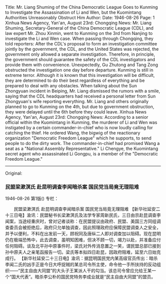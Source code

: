 Title: Mr. Liang Shuming of the China Democratic League Goes to Kunming to Investigate the Assassination of Li and Wen, but the Kuomintang Authorities Unreasonably Obstruct Him
Author:
Date: 1946-08-26
Page: 1
Xinhua News Agency, Yan'an, August 23rd:
    Chongqing News: Mr. Liang Shuming, Secretary-General of the China Democratic League (CDL), and law expert Mr. Zhou Xinmin, went to Kunming on the 3rd from Nanjing to investigate the Li and Wen case. When passing through Chongqing, they told reporters: After the CDL's proposal to form an investigation committee jointly by the government, the CDL, and the United States was rejected, the government only allowed a separate investigation. Therefore, in principle, the government should guarantee the safety of the CDL investigators and provide them with convenience. Unexpectedly, Gu Zhutong and Tang Zong obstructed the investigation one day before departure. Kunming is still in extreme terror. Although it is known that this investigation will be difficult, they are determined to do their best regardless of everything and be prepared to deal with any obstacles. When talking about the Sun Zhongyuan incident in Beiping, Mr. Liang dismissed the rumors with a smile, saying that the CDL headquarters had received a personal letter from Sun Zhongyuan's wife reporting everything. Mr. Liang and others originally planned to go to Kunming on the 4th, but due to government obstruction, they were delayed until the 6th before they could leave.
    Xinhua News Agency, Yan'an, August 23rd: Chongqing News: According to a senior official within the Kuomintang in Kunming, the murderer of Li and Wen was instigated by a certain commander-in-chief who is now loudly calling for catching the thief. He ordered Wang, the bigwig of the reactionary organization "Democratic Freedom League" which he supports, to send people to do the dirty work. The commander-in-chief had promised Wang a seat as a "National Assembly Representative." Li Chengye, the Kuomintang secret agent who assassinated Li Gongpu, is a member of the "Democratic Freedom League."



<hr /> 

Original: 


### 民盟梁漱溟氏  赴昆明调查李闻暗杀案  国民党当局竟无理阻难

1946-08-26
第1版()
专栏：

　　民盟梁漱溟氏
    赴昆明调查李闻暗杀案
    国民党当局竟无理阻难
    【新华社延安二十三日电】渝讯：民盟秘书长梁漱溟氏及法学专家周新民氏，三日由京赴昆调查李闻案，当途经重庆时，曾对记者谈称：在民盟提议由政府、民盟、美国三方同组调查委员会被拒绝后，政府只允单独调查，因此照理政府应保障民盟调查人之安全，并予以便利，不料在出发前一天，顾祝同及唐纵二人即对调查加以阻碍。现在昆明仍在极端恐怖中，此去调查，虽明知困难，但决不顾一切，竭力以赴，并准备应付任何阻碍。谈及北平孙中原事件时，梁氏对外传消息置之一笑，谓民盟总部已接到孙中原夫人之亲笔函报告一切。梁氏等本拟四日赴昆，因政府阻难，延至六日始克成行。
    【新华社延安二十三日电】渝讯：据昆明国民党内某高级官员传出：暗杀李闻二氏的凶手正是今日大呼捉贼的某总司令所主使，命令他一手所扶持的反动组织——“民主自由大同盟”的大头子王某派人干的勾当。该总司令曾应允给王某一个“国大代表”。暗杀李公朴的国民党特务李成业就是“民主自由大同盟”的盟员。
